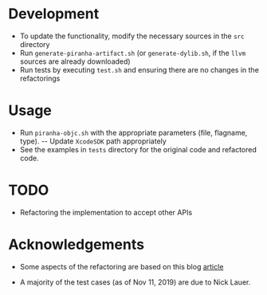 # Development
  
- To update the functionality, modify the necessary sources in the `src` directory
- Run `generate-piranha-artifact.sh` (or `generate-dylib.sh`, if the `llvm` sources are already downloaded)
- Run tests by executing `test.sh` and ensuring there are no changes in the refactorings

# Usage
- Run `piranha-objc.sh` with the appropriate parameters (file, flagname, type).
-- Update `XcodeSDK` path appropriately
- See the examples in `tests` directory for the original code and refactored code.

# TODO
- Refactoring the implementation to accept other APIs

# Acknowledgements
- Some aspects of the refactoring are based on this blog [article](http://www.goldsborough.me/c++/clang/llvm/tools/2017/02/24/00-00-06-emitting_diagnostics_and_fixithints_in_clang_tools/)

- A majority of the test cases (as of Nov 11, 2019) are due to Nick Lauer.

